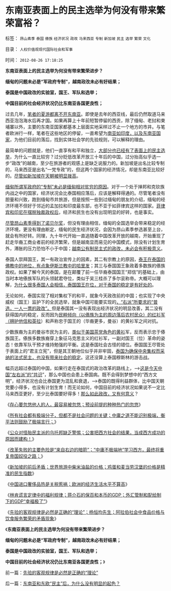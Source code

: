 # 东南亚表面上的民主选举为何没有带来繁荣富裕？

标签： `昂山素季` `泰国` `傣族` `经济状况` `政改` `马来西亚` `专制` `新加坡` `民主` `选举` `繁荣` `文化` 

目录： `人权价值观现代国际社会和军事`

时间： `2012-08-26 17:18:25`

**东南亚表面上的民主选举为何没有带来繁荣进步？**

**缅甸的问题未必是“军政府专制”，越南政改未必有好结果；**

**泰国是中国政改的实验室，国王、军队和选举；**

**中国目前的社会经济状况仍比东南亚各国更良性；**

过去几年，[笔者的夏游都离不开东南亚](../../../2008/10/3/人口密度更大的马来西亚居然没有住房的“刚性需求”.md)。即使是去年的西亚线，最后仍然取道马来西亚泡泡海水后再才国。如果再算上十年前短暂停留的西贡，除了缅甸、老挝和柬埔寨以外，主要的东南亚国家都基本上层面实地采样过不止一个地方的市井。与笔者欧洲行一样，笔者在这些地区的停留，一直希望为[南亚如印度，以及东南亚国家](../../../2012/1/18/印度农业已经破产，没有高利贷，农业已经崩溃.md)，为他们目前的落后，找到实体社会学的先验规则，可以解释的理由。

最简单的问题就是，他们一直享有和平和独立，[大部分也已经有了表面上的民主选举](../../../2010/8/26/菲律宾等所谓的“美式民主”.md)，为什么一直比较穷？过分贬低改革开放三十年后的中国，过分抬高似乎选一步“政改”的越南，至少在旅游者的观感上是缺乏说服力的。新加坡是出名比较专制的，马来西亚是出名“一党专政”的，但这两个国家的经济情况，却是东南亚比较好的。[尽管如新加坡在天朝被明显拨高](../../../2011/1/29/“中央帝国太大了”太难管理了.md)。

[缅甸所谓军政府的“专制”未必是缅甸相对贫穷的原因](../../../2011/10/25/民主进程中有一个“独裁”对抗多数人暴政的过程.md)。对于一个处于掸邦和克钦族内战之中的国家，经济状况会比泰国相应落后，应该是解释得通的。尽管笔者没有胆量和兴致，跑到缅甸市井旅游，但是按照一些到过缅甸的朋友的介绍，缅甸的经济环境不但好于邻近的孟加拉和印度最东部，也不亚于如菲律宾这样的国家。[菲律宾和印尼在摆脱独裁政权后](../../../2010/5/20/美式民主，东南亚“民主”和雅典的民主.md)，经济和民生也没有出现明显的好转，也是事实。

[尽管昂山素季得到了诺贝尔奖](../../../2010/8/10/昂山素季和萨拉丁的胸怀.md)，但没有理由相信，缅甸的全国选举会带来稳定的经济环境，更没有理由断定，缅甸的民生经济状况，会因为昂山素季参选甚至上台，就会有所好转。同理，九十年代开始一直追随着中国改革开放的越南，开始重现了赶走华裔工商业者前的经济繁荣，但是越南显而易见的中国模式，除没有计划生育外，滞胀的压力恐怕不小于中国；[越南公有制民主式的政改，未必会有积极意义](../../../2011/10/28/“极右独裁”必须选择私有制；越南政策更明智理性.md)。

泰国人崇拜国王，其一有政治宣传上的因素，其二有宗教上的原因，[泰王在泰国的佛教中的地位，有点象伊斯兰教中的哈里发](../../../2012/3/26/西方三大帝国和东方两种特色.md)；其三与泰国国王象政着多数族的傣族政权。如果了解今天的泰国，是在颠覆了前一任华裔泰国国王“郑信”的基础上，由当时本地傣族军队的头领弑君夺位，类似于吴三桂杀了多尔衮称帝。大概可以理解，[为什么很多泰国人会相信，泰国国王在位，对于泰国的稳定是有好处的](../../../2011/11/16/后进国家的资本主义政权难以建立.md)。

无论如何，泰国实现了相对集权下的和平，就象今天政改前的中国；也实现了中央威权（国王）监护下的全民选举，就象中国可能要实现的[，“右派”所要求的“普选，一人一票的政改”。](../../../2010/5/20/泰国不是美式民主，难免动乱.md)但是泰国其一没有表现出经济状况的明显改善，其二没有获得国内的稳定，反而因为[民粹倾向（以傣族为主的周边落后农村民众）的红衫军（拥护他信和英拉](../../../2011/7/14/他信近似庇隆，英拉近似庇隆夫人，泰国近似阿根廷.md)）和声称忠于国王的（华裔更多，曼谷）的黄衫军之间对抗。

少数族裔为主的曼谷市民为主的，[类似于美国茶党角色的黄衫](../../../2010/5/20/泰国动乱原因他信均贫富的多数人暴政.md)军，反而表示忠于傣族国王。傣族多数族裔穿上象征马克思主义的红衫军，一副对国王（位）革命的姿态！依靠军队干预才维持勉强的平衡。这是泰国社会古怪的错位。泰国国王尽管处于表面上的“君主立宪”，但是其王朝地位似乎并非牢固，[泰国为确保中央集权而采纳的法式民主，也没有带来社会的稳定](../../../2011/10/8/马丁神父定律对公有制的恶毒诅咒！.md)。这还没算上泰国穆斯林的游击战。

幅员远超过泰国的中国，如果行走在泰国式的政治改革的路线上，——>[这是今天中国“左右派”的“共识](../../../2012/3/30/国产公知普遍愚昧，仅有“改变”的共识；.md)”，那么中国也会患上泰国病。既不会得到梦想中的“西方文明”，经济状况也会比泰国更为混乱和衰退，——>泰国的既得利益群体，比中国天朝党要小得多，也没有计划生育！而无论如何，中国目前的经济状况如果说不一定比马来西亚更好，至少比泰国要好得多！[那么如此政改，又有何意义](../../../2010/5/19/既得利益者与“统治者”全无关联.md)？

《[存心要忽悠他人的人，最容易被忽悠；预设前提的种种热门的忽悠](../../../2012/8/24/存心要忽悠他人，最容易被他人忽悠.md)》

《[所有社会都有极端分子，但都不是社会问题的关键；中庸之道不能识别极端，衡平法则鼓励了极端言行；](../../../2012/8/25/极端分子是问题，但不是大问题.md)》

《[公众对怪胎民主派的乌托邦缺乏警惕；公害把西方社会的结果，当成西方成功的原因而建构！](../../../2012/8/25/公众对怪胎民主的“右派”缺乏警惕；.md)》

《[改革失败的主要危险是“来自右边的暗箭”；“中庸不极端地”学习西方，最终将重复帝国奴役之路；](../../../2012/8/25/改革失败的主要危险是“右派的暗箭”.md)》

《[新加坡的前后矛盾；世界旅游中柴米油盐的价格；鸡蛋和麦当劳汉堡的价格是精准的民生指数](../../../2012/8/25/世界旅游中的柴米油盐和谢百三的前后矛盾.md)》

《[中国进口奢侈品热是关税惹祸；欧洲的经济生活水平不算高](../../../2012/8/26/欧洲经济生活水平不算高.md)》

《[林肯谎言定律中的福利规律；蒋介石的保百和本币的GDP；外汇管制和配给制下的GDP“幸福极了”](../../../2012/8/26/林肯谎言定律的福利，蒋介石的保百GDP.md)》

《[先验的客观规律是必然是正确的“理论”；杨恒均先生；阿拉伯社会中食品价格与饮食服务繁荣的矛盾现象](../../../2012/8/26/先验的客观规律是必然是正确的“理论”.md)》

《**东南亚表面上的民主选举为何没有带来繁荣进步？**

**缅甸的问题未必是“军政府专制”，越南政改未必有好结果；**

**泰国是中国政改的实验室，国王、军队和选举；**

**中国目前的社会经济状况仍比东南亚各国更良性；**》



前一篇：[先验的客观规律是必然是正确的“理论”](../../../2012/8/26/先验的客观规律是必然是正确的“理论”.md)

后一篇：[东南亚和东欧“民主”后，为什么没有明显的起色？](../../../2012/8/27/东南亚和东欧“民主”后，为什么没有明显的起色？.md)